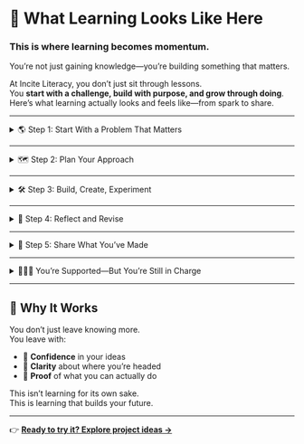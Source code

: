# 🧭 What Learning Looks Like Here

### This is where learning becomes momentum.  
You’re not just gaining knowledge—you’re building something that matters.

At Incite Literacy, you don’t just sit through lessons.  
You **start with a challenge, build with purpose, and grow through doing**.  
Here’s what learning actually looks and feels like—from spark to share.

---

<details>
<summary>🌎 Step 1: Start With a Problem That Matters</summary>

You’ll kick things off with a real-world challenge—something you care about solving, building, or exploring.  

You’ll ask:
- What’s worth my time?
- Who might this help?
- Why now?

> 😅 You might feel unsure at first. That’s normal. Starting is supposed to feel a little uncomfortable. That means you're thinking.

</details>

---

<details>
<summary>🗺️ Step 2: Plan Your Approach</summary>

Once you’ve picked your challenge, it’s time to map your path.  
You’ll define your audience, set your goals, choose your tools, and plan your timeline.

> 🧠 You’ll realize this isn’t about guessing what the teacher wants. It’s about building a strategy that makes sense to *you*—with feedback to help along the way.

</details>

---

<details>
<summary>🛠️ Step 3: Build, Create, Experiment</summary>

Here’s where the work begins. You might write, design, code, record, pitch, interview, prototype, revise—or all of the above.

You’ll use skills in language, technology, and business to **bring your idea to life**.

> ⚙️ This is where learning feels real. It’s messy, exciting, and completely yours.

</details>

---

<details>
<summary>🔄 Step 4: Reflect and Revise</summary>

Nothing works perfectly on the first try. That’s expected.  
You’ll look at what worked, what didn’t, and what you want to improve.

> 🔁 This is where growth happens. Not by getting it “right,” but by *getting better*—with help when you need it.

</details>

---

<details>
<summary>📣 Step 5: Share What You’ve Made</summary>

You’ll present your work to a real audience—classmates, family, professionals, or even the public.  
You’ll get feedback, reactions, questions—and maybe even opportunities.

> 🔥 This is what it’s all for. Sharing your work doesn’t mean it’s perfect—it means it’s real.

</details>

---

<details>
<summary>🧗🏽‍♀️ You’re Supported—But You’re Still in Charge</summary>

Facilitators will guide you, check in, offer feedback, and help you when you hit walls.  
But they won’t do the work for you.

> 💬 You’ll have people in your corner—but you’re the one doing the climbing.

</details>

---

## 🚀 Why It Works  
You don’t just leave knowing more.  
You leave with:

- 💼 **Confidence** in your ideas  
- 🧭 **Clarity** about where you’re headed  
- 📂 **Proof** of what you can actually do

This isn’t learning for its own sake.  
This is learning that builds your future.

---

👉 [**Ready to try it? Explore project ideas →**](#)